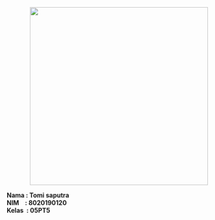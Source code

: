 <p align="center"><a href="https://laravel.com" target="_blank"><img
                src="https://raw.githubusercontent.com/laravel/art/master/logo-lockup/5%20SVG/2%20CMYK/1%20Full%20Color/laravel-logolockup-cmyk-red.svg"
                width="400"></a></p>

<b>Nama : Tomi saputra</b><br>
<b>NIM 	&nbsp;&nbsp;&nbsp;: 8020190120</b><br>
<b>Kelas &nbsp;: 05PT5</b><br>
